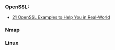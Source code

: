 
### OpenSSL:

- [21 OpenSSL Examples to Help You in Real-World](https://geekflare.com/openssl-commands-certificates/)


### Nmap




### Linux
